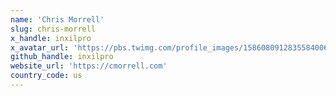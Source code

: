 ```yaml
---
name: 'Chris Morrell'
slug: chris-morrell
x_handle: inxilpro
x_avatar_url: 'https://pbs.twimg.com/profile_images/1586080912835584006/V-fczVOd_400x400.jpg'
github_handle: inxilpro
website_url: 'https://cmorrell.com'
country_code: us
---
```

